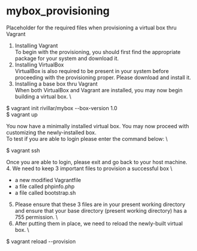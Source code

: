 # mybox_provisioning
Placeholder for the required files when provisioning a virtual box thru Vagrant
1. Installing Vagrant \
To begin with the provisioning, you should first find the appropriate package for your system and download it. 
2. Installing VirtualBox \
VirtualBox is also required to be present in your system before proceeding with the provisioning proper.  Please download and install it.
3. Installing a base box thru Vagrant \
When both VirtualBox and Vagrant are installed, you may now begin building a virtual box. \

$ vagrant init rivillar/mybox --box-version 1.0 \
$ vagrant up 

You now have a minimally installed virtual box.  You may now proceed with customizing the newly-installed box. \
To test if you are able to login please enter the command below: \

$ vagrant ssh

Once you are able to login, please exit and go back to your host machine. \
4. We need to keep 3 important files to provision a successful box \
- a new modified Vagrantfile 
- a file called phpinfo.php 
- a file called bootstrap.sh 
5. Please ensure that these 3 files are in your present working directory and ensure that your base directory (present working directory) has a 755 permission. \
6. After putting them in place, we need to reload the newly-built virtual box. \

$ vagrant reload --provision

